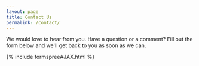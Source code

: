 ```yaml
---
layout: page
title: Contact Us
permalink: /contact/
---
```


We would love to hear from you.  Have a question or a comment?  Fill out the form below
and we'll get back to you as soon as we can.

{% include formspreeAJAX.html %}
